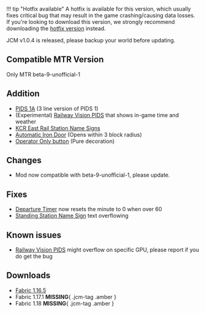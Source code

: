 !!! tip "Hotfix available"
    A hotfix is available for this version, which usually fixes critical bug that may result in the game crashing/causing data losses.
    If you're looking to download this version, we strongly recommend downloading the [hotfix version](v1.0.4a.md) instead.

JCM v1.0.4 is released, please backup your world before updating.

## Compatible MTR Version
Only MTR beta-9-unofficial-1

## Addition
* [PIDS 1A](../blocks/pids_1a.md) (3 line version of PIDS 1)
* (Experimental) [Railway Vision PIDS](../blocks/rv_pids.md) that shows in-game time and weather
* [KCR East Rail Station Name Signs](../blocks/kcr_station_name_signs.md)
* [Automatic Iron Door](../blocks/auto_iron_door.md) (Opens within 3 block radius)
* [Operator Only button](../blocks/operator_button.md) (Pure decoration)

## Changes
* Mod now compatible with beta-9-unofficial-1, please update.

## Fixes
* [Departure Timer](../blocks/departure_timer.md) now resets the minute to 0 when over 60
* [Standing Station Name Sign](../blocks/standing_station_name_sign.md) text overflowing

## Known issues
* [Railway Vision PIDS](../blocks/rv_pids.md) might overflow on specific GPU, please report if you do get the bug

## Downloads
- [Fabric 1.16.5](https://joban.org/JCM/1.0.4/joestu-client-mod-1.16.5-1.0.4.jar)
- Fabric 1.17.1 **MISSING**{ .jcm-tag .amber }
- Fabric 1.18 **MISSING**{ .jcm-tag .amber }
